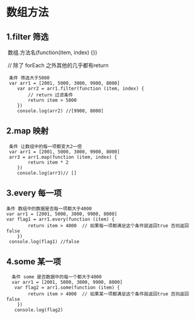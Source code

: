 # 数组方法

## 1.filter 筛选

​		数组.方法名(function(item, index) {})

​    // 除了 forEach 之外其他的几乎都有return

```
 条件 筛选大于5000
 var arr1 = [2001, 5000, 3000, 9900, 8000]
    var arr2 = arr1.filter(function (item, index) {
        // return 过滤条件
        return item > 5000
    })
    console.log(arr2) //[9900, 8000]
```

## 2.map 映射

```
 条件 让数组中的每一项都变大2一倍
 var arr1 = [2001, 5000, 3000, 9900, 8000]
 arr3 = arr1.map(function (item, index) {
        return item * 2
    })
    console.log(arr3)// []
```

## 3.every 每一项

```
条件 数组中的数据是否每一项都大于4000
var arr1 = [2001, 5000, 3000, 9900, 8000]
var flag1 = arr1.every(function (item) {
        return item > 4000  // 如果每一项都满足这个条件就返回true 否则返回false
    })
 console.log(flag1) //false
```

## 4.some 某一项

```
  条件 some 是否数据中的每一个都大于4000
  var arr1 = [2001, 5000, 3000, 9900, 8000]
   var flag2 = arr1.some(function (item) {
        return item > 4000  // 如果某一项都满足这个条件就返回true 否则返回false
    })
   console.log(flag2)
```

